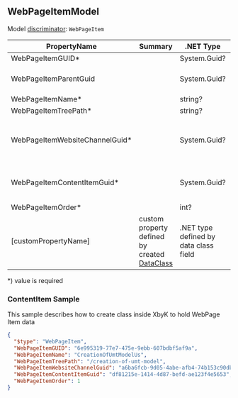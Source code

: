 <!-- generated file with tool "Kentico.Xperience.UMT.DocUtils" - edited through template "UmtModel.cshtml" -->
## WebPageItemModel
Model [discriminator](../UmtModel.md#discriminator): `WebPageItem`

|PropertyName|Summary|.NET Type|Notes|
|---|---|---|---|
|WebPageItemGUID\*||System.Guid?|[UniqueId](../UmtModel.md#UniqueId)|
|WebPageItemParentGuid||System.Guid?|Reference to [WebPageItemInfo](../References.md#WebPageItemInfo) on property WebPageItemParentID|
|WebPageItemName\*||string?||
|WebPageItemTreePath\*||string?||
|WebPageItemWebsiteChannelGuid\*||System.Guid?|Reference to [WebsiteChannelInfo](../References.md#WebsiteChannelInfo) on property WebPageItemWebsiteChannelID **required**|
|WebPageItemContentItemGuid\*||System.Guid?|Reference to [ContentItemInfo](../References.md#ContentItemInfo) on property WebPageItemContentItemID **required**|
|WebPageItemOrder\*||int?||
|[customPropertyName]|custom property defined by created [DataClass](./DataClassModel.md)|.NET type defined by data class field||

<p>*) value is required</p>


### ContentItem Sample
This sample describes how to create class inside XbyK to hold WebPage Item data
```json
{
  "$type": "WebPageItem",
  "WebPageItemGUID": "6e995319-77e7-475e-9ebb-607bdbf5af9a",
  "WebPageItemName": "CreationOfUmtModelUs",
  "WebPageItemTreePath": "/creation-of-umt-model",
  "WebPageItemWebsiteChannelGuid": "a6ba6fcb-9d05-4abe-afb4-74b153c90db7",
  "WebPageItemContentItemGuid": "df81215e-1414-4d87-befd-ae123f4e5653",
  "WebPageItemOrder": 1
}
```

